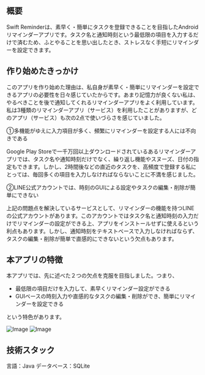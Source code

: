 ## 概要

Swift Reminderは、素早く・簡単にタスクを登録できることを目指したAndroidリマインダーアプリです。タスク名と通知時刻という最低限の項目を入力するだけで済むため、ふとやることを思い出したとき、ストレスなく手短にリマインダーを設定できます。

## 作り始めたきっかけ

このアプリを作り始めた理由は、私自身が素早く・簡単にリマインダーを設定できるアプリの必要性を日々感じていたからです。あまり記憶力が良くない私は、やるべきことを後で通知してくれるリマインダーアプリをよく利用しています。私は3種類のリマインダーアプリ（サービス）を利用したことがありますが、どのアプリ（サービス）も次の2点で使いづらさを感じていました。

①多機能がゆえに入力項目が多く、頻繁にリマインダーを設定する人には不向きである

Google Play Storeで一千万回以上ダウンロードされているあるリマインダーアプリでは、タスク名や通知時刻だけでなく、繰り返し機能やスヌーズ、日付の指定もできます。しかし、2時間後などの直近のタスクを、高頻度で登録する私にとっては、毎回多くの項目を入力しなければならないことに不満を感じました。

②LINE公式アカウントでは、時刻のGUIによる設定やタスクの編集・削除が簡単にできない

上記の問題点を解決しているサービスとして、リマインダーの機能を持つLINEの公式アカウントがあります。このアカウントではタスク名と通知時刻の入力だけでリマインダーの設定ができる上、アプリをインストールせずに使えるという利点もあります。しかし、通知時刻をテキストベースで入力しなければならず、タスクの編集・削除が簡単で直感的にできないという欠点もあります。　

## 本アプリの特徴

本アプリでは、先に述べた２つの欠点を克服を目指しました。つまり、

- 最低限の項目だけを入力して、素早くリマインダー設定ができる
- GUIベースの時刻入力や直感的なタスクの編集・削除ができ、簡単にリマインダーを設定できる

という特色があります。

![Image](https://github.com/user-attachments/assets/8ab47a69-f1b1-4697-97c9-2febf3bd3bea)
![Image](https://github.com/user-attachments/assets/a3a514ea-0ce8-4d08-8ed0-47a76bf816a1)

## 技術スタック
言語：Java
データベース：SQLite
